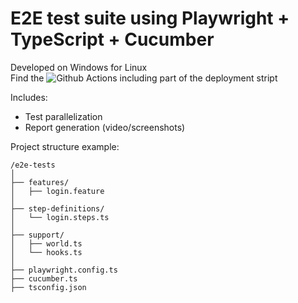 # E2E test suite using Playwright + TypeScript + Cucumber
  
Developed on Windows for Linux  
Find the ![Github Actions](.github/workflows/e2e.yml) including part of the deployment stript  

Includes:  
 - Test parallelization  
 - Report generation (video/screenshots)
  
Project structure example:  
```
/e2e-tests
│
├── features/
│   ├── login.feature
│
├── step-definitions/
│   └── login.steps.ts
│
├── support/
│   ├── world.ts
│   └── hooks.ts
│
├── playwright.config.ts
├── cucumber.ts
├── tsconfig.json
```
